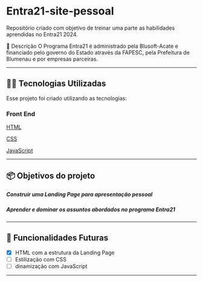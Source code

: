 # Entra21-site-pessoal
Repositório criado com objetivo de treinar uma parte as habilidades aprendidas no Entra21 2024.

:rocket: Descrição
O Programa Entra21 é administrado pela Blusoft-Acate e financiado pelo governo do Estado através da FAPESC, pela Prefeitura de Blumenau e por empresas parceiras. 

---
## 👨‍💻️ Tecnologias Utilizadas
Esse projeto foi criado utilizando as tecnologias:
### Front End

[HTML](https://www.w3schools.com/html/default.asp)

[CSS](https://www.w3schools.com/css/default.asp)

[JavaScript](https://www.w3schools.com/js/default.asp)

---

## 📦️ Objetivos do projeto

##### Construir uma Landing Page para apresentação pessoal

##### Aprender e dominar os assuntos abordados no programa Entra21

---

## 🔮 Funcionalidades Futuras
- [x] HTML com a estrutura da Landing Page
- [ ] Estilização com CSS
- [ ] dinamização com JavaScript
---